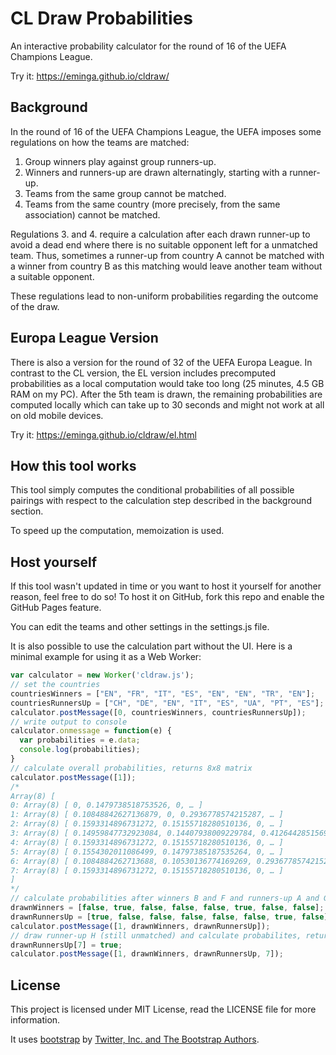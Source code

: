 # CL Draw Probabilities
An interactive probability calculator for the round of 16 of the UEFA Champions League.

Try it: https://eminga.github.io/cldraw/

## Background
In the round of 16 of the UEFA Champions League, the UEFA imposes some regulations on how the teams are matched:
1. Group winners play against group runners-up.
2. Winners and runners-up are drawn alternatingly, starting with a runner-up.
3. Teams from the same group cannot be matched.
4. Teams from the same country (more precisely, from the same association) cannot be matched.

Regulations 3. and 4. require a calculation after each drawn runner-up to avoid a dead end where there is no suitable opponent left for a unmatched team. Thus, sometimes a runner-up from country A cannot be matched with a winner from country B as this matching would leave another team without a suitable opponent.

These regulations lead to non-uniform probabilities regarding the outcome of the draw.

## Europa League Version
There is also a version for the round of 32 of the UEFA Europa League. In contrast to the CL version, the EL version includes precomputed probabilities as a local computation would take too long (25 minutes, 4.5 GB RAM on my PC). After the 5th team is drawn, the remaining probabilities are computed locally which can take up to 30 seconds and might not work at all on old mobile devices.

Try it: https://eminga.github.io/cldraw/el.html

## How this tool works
This tool simply computes the conditional probabilities of all possible pairings with respect to the calculation step described in the background section.

To speed up the computation, memoization is used.

## Host yourself
If this tool wasn't updated in time or you want to host it yourself for another reason, feel free to do so! To host it on GitHub, fork this repo and enable the GitHub Pages feature.

You can edit the teams and other settings in the settings.js file.

It is also possible to use the calculation part without the UI. Here is a minimal example for using it as a Web Worker:
```javascript
var calculator = new Worker('cldraw.js');
// set the countries
countriesWinners = ["EN", "FR", "IT", "ES", "EN", "EN", "TR", "EN"];
countriesRunnersUp = ["CH", "DE", "EN", "IT", "ES", "UA", "PT", "ES"];
calculator.postMessage([0, countriesWinners, countriesRunnersUp]);
// write output to console
calculator.onmessage = function(e) {
  var probabilities = e.data;
  console.log(probabilities);
}
// calculate overall probabilities, returns 8x8 matrix
calculator.postMessage([1]);
/*
Array(8) [
0: Array(8) [ 0, 0.1479738518753526, 0, … ]
1: Array(8) [ 0.10848842627136879, 0, 0.2936778574215287, … ]
2: Array(8) [ 0.1593314896731272, 0.15155718280510136, 0, … ]
3: Array(8) [ 0.14959847732923084, 0.14407938009229784, 0.41264428515694257, … ]
4: Array(8) [ 0.1593314896731272, 0.15155718280510136, 0, … ]
5: Array(8) [ 0.1554302011086499, 0.14797385187535264, 0, … ]
6: Array(8) [ 0.1084884262713688, 0.10530136774169269, 0.2936778574215287, … ]
7: Array(8) [ 0.1593314896731272, 0.15155718280510136, 0, … ]
]
*/
// calculate probabilities after winners B and F and runners-up A and G have been drawn, returns 6x6 matrix
drawnWinners = [false, true, false, false, false, true, false, false];
drawnRunnersUp = [true, false, false, false, false, false, true, false];
calculator.postMessage([1, drawnWinners, drawnRunnersUp]);
// draw runner-up H (still unmatched) and calculate probabilites, returns 6x6 matrix
drawnRunnersUp[7] = true;
calculator.postMessage([1, drawnWinners, drawnRunnersUp, 7]);
```

## License
This project is licensed under MIT License, read the LICENSE file for more information.

It uses [bootstrap](https://github.com/twbs/bootstrap) by [Twitter, Inc. and The Bootstrap Authors](https://github.com/twbs).
